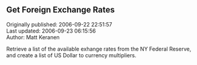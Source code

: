 ## Get Foreign Exchange Rates  
Originally published: 2006-09-22 22:51:57  
Last updated: 2006-09-23 06:15:56  
Author: Matt Keranen  
  
Retrieve a list of the available exhange rates from the NY Federal Reserve, and create a list of US Dollar to currency multipliers.